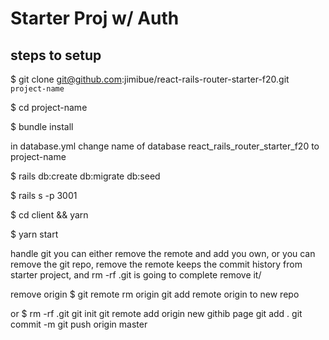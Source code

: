 # Starter Proj w/ Auth

## steps to setup

\$ git clone git@github.com:jimibue/react-rails-router-starter-f20.git `project-name`

\$ cd project-name

\$ bundle install

in database.yml change name of database react_rails_router_starter_f20 to project-name

\$ rails db:create db:migrate db:seed

\$ rails s -p 3001

\$ cd client && yarn

\$ yarn start

handle git
you can either remove the remote and add you own, or you can remove the git repo, remove the remote keeps the commit history from starter project, and rm -rf .git is going to complete remove it/

remove origin \$ git remote rm origin
git add remote origin to new repo

or \$ rm -rf .git git init git remote add origin new githib page git add . git commit -m git push origin master
